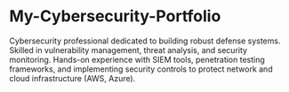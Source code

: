 # My-Cybersecurity-Portfolio
Cybersecurity professional dedicated to building robust defense systems. Skilled in vulnerability management, threat analysis, and security monitoring. Hands-on experience with SIEM tools, penetration testing frameworks, and implementing security controls to protect network and cloud infrastructure (AWS, Azure).
